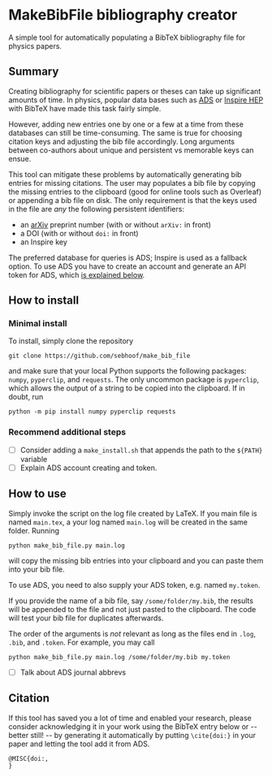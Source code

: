 # MakeBibFile bibliography creator
A simple tool for automatically populating a BibTeX bibliography file for physics papers.

## Summary

Creating bibliography for scientific papers or theses can take up significant amounts of time.
In physics, popular data bases such as [ADS](https://adsabs.harvard.edu) or [Inspire HEP](https://inspirehep.net/) with BibTeX have made this task fairly simple.

However, adding new entries one by one or a few at a time from these databases can still be time-consuming. The same is true for choosing citation keys and adjusting the bib file accordingly. Long arguments between co-authors about unique and persistent vs memorable keys can ensue.

This tool can mitigate these problems by automatically generating bib entries for missing citations.
The user may populates a bib file by copying the missing entries to the clipboard (good for online tools such as Overleaf) or appending a bib file on disk.
The only requirement is that the keys used in the file are _any_ the following persistent identifiers:

- an [arXiv](https://arxiv.org/) preprint number (with or without `arXiv:` in front)
- a DOI (with or without `doi:` in front)
- an Inspire key

The preferred database for queries is ADS; Inspire is used as a fallback option. To use ADS you have to create an account and generate an API token for ADS, which [is explained below](#recommend-additional-steps).

## How to install

### Minimal install

To install, simply clone the repository
```
git clone https://github.com/sebhoof/make_bib_file
```
and make sure that your local Python supports the following packages: `numpy`, `pyperclip`, and `requests`. The only uncommon package is `pyperclip`, which allows the output of a string to be copied into the clipboard. If in doubt, run
```
python -m pip install numpy pyperclip requests
```

### Recommend additional steps

- [ ] Consider adding a `make_install.sh` that appends the path to the `${PATH}` variable
- [ ] Explain ADS account creating and token.

## How to use

Simply invoke the script on the log file created by LaTeX. If you main file is named `main.tex`, a your log named `main.log` will be created in the same folder. Running

```
python make_bib_file.py main.log
```
will copy the missing bib entries into your clipboard and you can paste them into your bib file.

To use ADS, you need to also supply your ADS token, e.g. named `my.token`.

If you provide the name of a bib file, say `/some/folder/my.bib`, the results will be appended to the file and not just pasted to the clipboard. The code will test your bib file for duplicates afterwards.

The order of the arguments is _not_ relevant as long as the files end in `.log`, `.bib`, and `.token`. For example, you may call

```
python make_bib_file.py main.log /some/folder/my.bib my.token
```

- [ ] Talk about ADS journal abbrevs

## Citation
If this tool has saved you a lot of time and enabled your research, please consider acknowledging it in your work using the BibTeX entry below or -- better still! -- by generating it automatically by putting `\cite{doi:}` in your paper and letting the tool add it from ADS.

```
@MISC{doi:,
}
```
